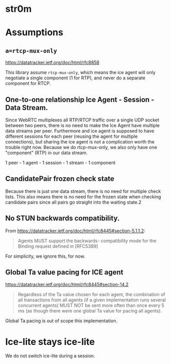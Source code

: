 str0m
=====

# Assumptions

## `a=rtcp-mux-only`

https://datatracker.ietf.org/doc/html/rfc8858

This library assume `rtcp-mux-only`, which means the ice agent will only negotiate a single
component (1 for RTP), and never do a separate component for RTCP.

## One-to-one relationship Ice Agent - Session - Data Stream.

Since WebRTC multiplexes all RTP/RTCP traffic over a single UDP socket between two peers, 
there is no need to make the Ice Agent have multiple data streams per peer. Furthermore
and ice agent is supposed to have different sessions for each peer (reusing the agent for
multiple connections), but sharing the ice agent is not a complication worth the trouble
right now. Because we do rtcp-mux-only, we also only have one "component" (RTP) in
our data stream.

1 peer - 1 agent - 1 session - 1 stream - 1 component

## CandidatePair frozen check state

Because there is just one data stream, there is no need for multiple check lists. This 
also means there is no need for the frozen state when checking candidate pairs since all
pairs go straight into the waiting state.2

## No STUN backwards compatibility.

From https://datatracker.ietf.org/doc/html/rfc8445#section-5.1.1.2:

> Agents MUST support the backwards-
> compatibility mode for the Binding request defined in [RFC5389]

For simplicity, we ignore this, for now.

## Global Ta value pacing for ICE agent

https://datatracker.ietf.org/doc/html/rfc8445#section-14.2

> Regardless of the Ta value chosen for each agent, the combination of
> all transactions from all agents (if a given implementation runs
> several concurrent agents) MUST NOT be sent more often than once
> every 5 ms (as though there were one global Ta value for pacing all
> agents).

Global Ta pacing is out of scope this implementation.

# Ice-lite stays ice-lite

We do not switch ice-lite during a session.
